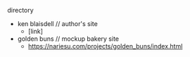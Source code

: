 directory
- ken blaisdell // author's site
  - [link]
- golden buns // mockup bakery site
  - https://nariesu.com/projects/golden_buns/index.html
